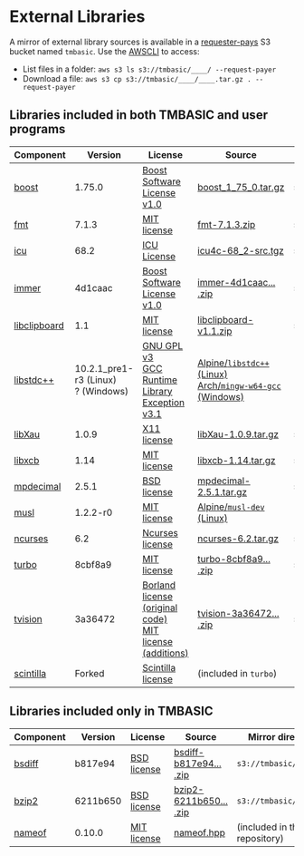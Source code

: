 # External Libraries

A mirror of external library sources is available in a [requester-pays](https://docs.aws.amazon.com/AmazonS3/latest/userguide/RequesterPaysBuckets.html) S3 bucket named `tmbasic`. Use the [AWSCLI](https://aws.amazon.com/cli/) to access:

- List files in a folder: `aws s3 ls s3://tmbasic/____/ --request-payer`
- Download a file: `aws s3 cp s3://tmbasic/____/____.tar.gz . --request-payer`

## Libraries included in both TMBASIC and user programs

Component | Version | License | Source | Mirror directory
-- | -- | -- | -- | --
[boost](https://www.boost.org/) | 1.75.0 | [Boost Software License v1.0](https://github.com/electroly/tmbasic/blob/master/ext/boost/LICENSE_1_0.txt) | [boost_1_75_0.tar.gz](https://dl.bintray.com/boostorg/release/1.75.0/source/boost_1_75_0.tar.gz) | `s3://tmbasic/boost/`
[fmt](https://github.com/fmtlib/fmt) | 7.1.3 | [MIT license](https://github.com/electroly/tmbasic/blob/master/ext/fmt/LICENSE.rst) | [fmt-7.1.3.zip](https://github.com/fmtlib/fmt/releases/download/7.1.3/fmt-7.1.3.zip) | `s3://tmbasic/fmt/`
[icu](http://site.icu-project.org/) | 68.2 | [ICU License](https://github.com/electroly/tmbasic/blob/master/ext/icu/LICENSE) | [icu4c-68_2-src.tgz](https://github.com/unicode-org/icu/releases/download/release-68-2/icu4c-68_2-src.tgz) | `s3://tmbasic/icu/`
[immer](https://github.com/arximboldi/immer) | 4d1caac | [Boost Software License v1.0](https://github.com/electroly/tmbasic/blob/master/ext/immer/LICENSE) | [immer-4d1caac... .zip](https://github.com/arximboldi/immer/archive/4d1caac17daaea58b949e30c6b1d5d5b88a3b78e.zip) | `s3://tmbasic/immer/`
[libclipboard](https://github.com/jtanx/libclipboard) | 1.1 | [MIT license](https://github.com/electroly/tmbasic/blob/master/ext/libclipboard/LICENSE) | [libclipboard-v1.1.zip](https://github.com/jtanx/libclipboard/archive/refs/tags/v1.1.zip) | `s3://tmbasic/libclipboard/`
[libstdc++](https://gcc.gnu.org/onlinedocs/libstdc++/) | 10.2.1_pre1-r3 (Linux)<br>? (Windows) | [GNU GPL v3](https://github.com/electroly/tmbasic/blob/master/ext/gcc/GPL-3)<br>[GCC Runtime Library Exception v3.1](https://github.com/electroly/tmbasic/blob/master/ext/gcc/copyright) | [Alpine/`libstdc++` (Linux)](https://pkgs.alpinelinux.org/packages?name=libstdc%2B%2B&branch=edge)<br>[Arch/`mingw-w64-gcc` (Windows)](https://archlinux.org/packages/community/x86_64/mingw-w64-gcc/) | --
[libXau](https://gitlab.freedesktop.org/xorg/lib/libxau) | 1.0.9 | [X11 license](https://github.com/electroly/tmbasic/blob/master/ext/libXau/COPYING) | [libXau-1.0.9.tar.gz](https://xorg.freedesktop.org/archive/individual/lib/libXau-1.0.9.tar.gz) | `s3://tmbasic/libXau/`
[libxcb](https://xcb.freedesktop.org/) | 1.14 | [MIT license](https://github.com/electroly/tmbasic/blob/master/ext/libxcb/COPYING) | [libxcb-1.14.tar.gz](https://xorg.freedesktop.org/archive/individual/lib/libxcb-1.14.tar.gz) | `s3://tmbasic/libxcb/`
[mpdecimal](https://www.bytereef.org/mpdecimal/) | 2.5.1 | [BSD license](https://github.com/electroly/tmbasic/blob/master/ext/mpdecimal/LICENSE.txt) | [mpdecimal-2.5.1.tar.gz](https://www.bytereef.org/software/mpdecimal/releases/mpdecimal-2.5.1.tar.gz) | `s3://tmbasic/mpdecimal/`
[musl](https://musl.libc.org/) | 1.2.2-r0 | [MIT license](https://github.com/electroly/tmbasic/blob/master/ext/musl/COPYRIGHT) | [Alpine/`musl-dev` (Linux)](https://pkgs.alpinelinux.org/packages?name=musl-dev) | --
[ncurses](https://invisible-island.net/ncurses/) | 6.2 | [Ncurses license](https://github.com/electroly/tmbasic/blob/master/ext/ncurses/COPYING) | [ncurses-6.2.tar.gz](https://invisible-mirror.net/archives/ncurses/ncurses-6.2.tar.gz) | `s3://tmbasic/ncurses/`
[turbo](https://github.com/magiblot/turbo) | 8cbf8a9 | [MIT license](https://github.com/electroly/tmbasic/blob/master/ext/turbo/COPYRIGHT) | [turbo-8cbf8a9... .zip](https://github.com/magiblot/turbo/archive/8cbf8a9bc735f2a867761fc5fc5e2e3d49452ec0.zip) | `s3://tmbasic/turbo/`
[tvision](https://github.com/magiblot/tvision) | 3a36472 | [Borland license (original code)<br>MIT license (additions)](https://github.com/electroly/tmbasic/blob/master/ext/tvision/COPYRIGHT) | [tvision-3a36472... .zip](https://github.com/magiblot/tvision/archive/3a364725214fe2475e8bbe2ca09c1080b29e3a0f.zip) | `s3://tmbasic/tvision/`
[scintilla](https://www.scintilla.org/) | Forked | [Scintilla license](https://github.com/electroly/tmbasic/blob/master/ext/scintilla/License.txt) | (included in `turbo`) | --

## Libraries included only in TMBASIC

Component | Version | License | Source | Mirror directory
-- | -- | -- | -- | --
[bsdiff](https://github.com/mendsley/bsdiff) | b817e94 | [BSD license](https://github.com/electroly/tmbasic/blob/master/ext/bsdiff/LICENSE) | [bsdiff-b817e94... .zip](https://github.com/mendsley/bsdiff/archive/b817e9491cf7b8699c8462ef9e2657ca4ccd7667.zip) | `s3://tmbasic/bsdiff/`
[bzip2](https://gitlab.com/federicomenaquintero/bzip2) | 6211b650 | [BSD license](https://github.com/electroly/tmbasic/blob/master/ext/bzip2/COPYING) | [bzip2-6211b650... .zip](https://gitlab.com/federicomenaquintero/bzip2/-/archive/6211b6500c8bec13a17707440d3a84ca8b34eed5/bzip2-6211b6500c8bec13a17707440d3a84ca8b34eed5.zip) | `s3://tmbasic/bzip2/`
[nameof](https://github.com/Neargye/nameof) | 0.10.0 | [MIT license](https://github.com/electroly/tmbasic/blob/master/ext/nameof/LICENSE.txt) | [nameof.hpp](https://github.com/Neargye/nameof/releases/download/v0.10.0/nameof.hpp) | (included in this repository)
